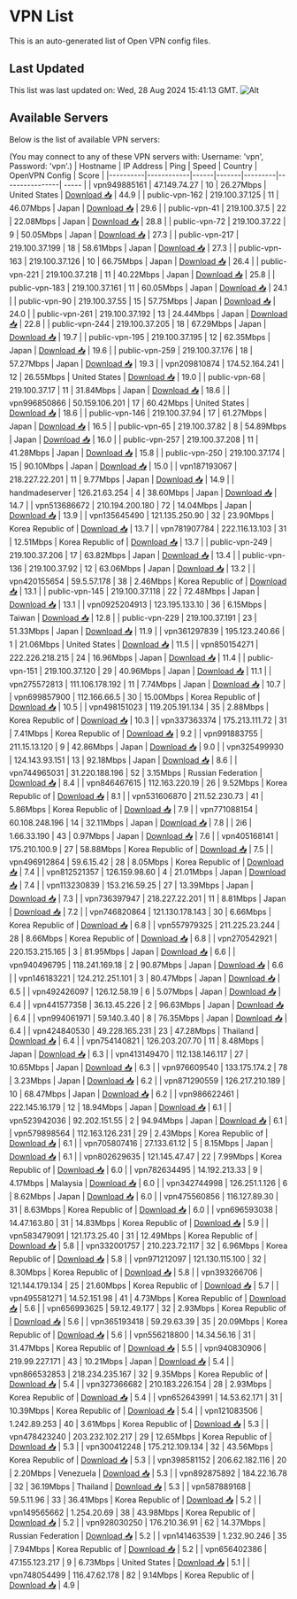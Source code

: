 # VPN List

This is an auto-generated list of Open VPN config files.

## Last Updated

This list was last updated on: Wed, 28 Aug 2024 15:41:13 GMT.
![Alt](https://repobeats.axiom.co/api/embed/186b98318ef1479477931607c1ad7d823f12451f.svg "Repobeats analytics image")

## Available Servers

Below is the list of available VPN servers:

(You may connect to any of these VPN servers with: Username: 'vpn', Password: 'vpn'.)
| Hostname | IP Address | Ping | Speed | Country | OpenVPN Config | Score |
|----------|------------|------|-------|---------|----------------| ----- |
| vpn949885161 | 47.149.74.27 | 10 | 26.27Mbps | United States | [Download 📥](./configs/server_0_US.ovpn) | 44.9 |
| public-vpn-162 | 219.100.37.125 | 11 | 46.07Mbps | Japan | [Download 📥](./configs/server_1_JP.ovpn) | 29.6 |
| public-vpn-41 | 219.100.37.5 | 22 | 22.08Mbps | Japan | [Download 📥](./configs/server_2_JP.ovpn) | 28.8 |
| public-vpn-72 | 219.100.37.22 | 9 | 50.05Mbps | Japan | [Download 📥](./configs/server_3_JP.ovpn) | 27.3 |
| public-vpn-217 | 219.100.37.199 | 18 | 58.61Mbps | Japan | [Download 📥](./configs/server_4_JP.ovpn) | 27.3 |
| public-vpn-163 | 219.100.37.126 | 10 | 66.75Mbps | Japan | [Download 📥](./configs/server_5_JP.ovpn) | 26.4 |
| public-vpn-221 | 219.100.37.218 | 11 | 40.22Mbps | Japan | [Download 📥](./configs/server_6_JP.ovpn) | 25.8 |
| public-vpn-183 | 219.100.37.161 | 11 | 60.05Mbps | Japan | [Download 📥](./configs/server_7_JP.ovpn) | 24.1 |
| public-vpn-90 | 219.100.37.55 | 15 | 57.75Mbps | Japan | [Download 📥](./configs/server_8_JP.ovpn) | 24.0 |
| public-vpn-261 | 219.100.37.192 | 13 | 24.44Mbps | Japan | [Download 📥](./configs/server_9_JP.ovpn) | 22.8 |
| public-vpn-244 | 219.100.37.205 | 18 | 67.29Mbps | Japan | [Download 📥](./configs/server_10_JP.ovpn) | 19.7 |
| public-vpn-195 | 219.100.37.195 | 12 | 62.35Mbps | Japan | [Download 📥](./configs/server_11_JP.ovpn) | 19.6 |
| public-vpn-259 | 219.100.37.176 | 18 | 57.27Mbps | Japan | [Download 📥](./configs/server_12_JP.ovpn) | 19.3 |
| vpn209810874 | 174.52.164.241 | 12 | 26.55Mbps | United States | [Download 📥](./configs/server_13_US.ovpn) | 19.0 |
| public-vpn-68 | 219.100.37.17 | 11 | 31.84Mbps | Japan | [Download 📥](./configs/server_14_JP.ovpn) | 18.6 |
| vpn996850866 | 50.159.106.201 | 17 | 60.42Mbps | United States | [Download 📥](./configs/server_15_US.ovpn) | 18.6 |
| public-vpn-146 | 219.100.37.94 | 17 | 61.27Mbps | Japan | [Download 📥](./configs/server_16_JP.ovpn) | 16.5 |
| public-vpn-65 | 219.100.37.82 | 8 | 54.89Mbps | Japan | [Download 📥](./configs/server_17_JP.ovpn) | 16.0 |
| public-vpn-257 | 219.100.37.208 | 11 | 41.28Mbps | Japan | [Download 📥](./configs/server_18_JP.ovpn) | 15.8 |
| public-vpn-250 | 219.100.37.174 | 15 | 90.10Mbps | Japan | [Download 📥](./configs/server_19_JP.ovpn) | 15.0 |
| vpn187193067 | 218.227.22.201 | 11 | 9.77Mbps | Japan | [Download 📥](./configs/server_20_JP.ovpn) | 14.9 |
| handmadeserver | 126.21.63.254 | 4 | 38.60Mbps | Japan | [Download 📥](./configs/server_21_JP.ovpn) | 14.7 |
| vpn513686672 | 210.194.200.180 | 72 | 14.04Mbps | Japan | [Download 📥](./configs/server_22_JP.ovpn) | 13.9 |
| vpn135645490 | 121.135.250.90 | 32 | 23.90Mbps | Korea Republic of | [Download 📥](./configs/server_23_KR.ovpn) | 13.7 |
| vpn781907784 | 222.116.13.103 | 31 | 12.51Mbps | Korea Republic of | [Download 📥](./configs/server_24_KR.ovpn) | 13.7 |
| public-vpn-249 | 219.100.37.206 | 17 | 63.82Mbps | Japan | [Download 📥](./configs/server_25_JP.ovpn) | 13.4 |
| public-vpn-136 | 219.100.37.92 | 12 | 63.06Mbps | Japan | [Download 📥](./configs/server_26_JP.ovpn) | 13.2 |
| vpn420155654 | 59.5.57.178 | 38 | 2.46Mbps | Korea Republic of | [Download 📥](./configs/server_27_KR.ovpn) | 13.1 |
| public-vpn-145 | 219.100.37.118 | 22 | 72.48Mbps | Japan | [Download 📥](./configs/server_28_JP.ovpn) | 13.1 |
| vpn0925204913 | 123.195.133.10 | 36 | 6.15Mbps | Taiwan | [Download 📥](./configs/server_29_TW.ovpn) | 12.8 |
| public-vpn-229 | 219.100.37.191 | 23 | 51.33Mbps | Japan | [Download 📥](./configs/server_30_JP.ovpn) | 11.9 |
| vpn361297839 | 195.123.240.66 | 1 | 21.06Mbps | United States | [Download 📥](./configs/server_31_US.ovpn) | 11.5 |
| vpn850154271 | 222.226.218.215 | 24 | 16.96Mbps | Japan | [Download 📥](./configs/server_32_JP.ovpn) | 11.4 |
| public-vpn-151 | 219.100.37.120 | 29 | 40.96Mbps | Japan | [Download 📥](./configs/server_33_JP.ovpn) | 11.1 |
| vpn275572813 | 111.106.178.192 | 11 | 7.74Mbps | Japan | [Download 📥](./configs/server_34_JP.ovpn) | 10.7 |
| vpn699857900 | 112.166.66.5 | 30 | 15.00Mbps | Korea Republic of | [Download 📥](./configs/server_35_KR.ovpn) | 10.5 |
| vpn498151023 | 119.205.191.134 | 35 | 2.88Mbps | Korea Republic of | [Download 📥](./configs/server_36_KR.ovpn) | 10.3 |
| vpn337363374 | 175.213.111.72 | 31 | 7.41Mbps | Korea Republic of | [Download 📥](./configs/server_37_KR.ovpn) | 9.2 |
| vpn991883755 | 211.15.13.120 | 9 | 42.86Mbps | Japan | [Download 📥](./configs/server_38_JP.ovpn) | 9.0 |
| vpn325499930 | 124.143.93.151 | 13 | 92.18Mbps | Japan | [Download 📥](./configs/server_39_JP.ovpn) | 8.6 |
| vpn744965031 | 31.220.188.196 | 52 | 3.15Mbps | Russian Federation | [Download 📥](./configs/server_40_RU.ovpn) | 8.4 |
| vpn846467615 | 112.163.220.19 | 26 | 9.52Mbps | Korea Republic of | [Download 📥](./configs/server_41_KR.ovpn) | 8.1 |
| vpn531606870 | 211.52.230.73 | 41 | 5.86Mbps | Korea Republic of | [Download 📥](./configs/server_42_KR.ovpn) | 7.9 |
| vpn771088154 | 60.108.248.196 | 14 | 32.11Mbps | Japan | [Download 📥](./configs/server_43_JP.ovpn) | 7.8 |
| 2i6 | 1.66.33.190 | 43 | 0.97Mbps | Japan | [Download 📥](./configs/server_44_JP.ovpn) | 7.6 |
| vpn405168141 | 175.210.100.9 | 27 | 58.88Mbps | Korea Republic of | [Download 📥](./configs/server_45_KR.ovpn) | 7.5 |
| vpn496912864 | 59.6.15.42 | 28 | 8.05Mbps | Korea Republic of | [Download 📥](./configs/server_46_KR.ovpn) | 7.4 |
| vpn812521357 | 126.159.98.60 | 4 | 21.01Mbps | Japan | [Download 📥](./configs/server_47_JP.ovpn) | 7.4 |
| vpn113230839 | 153.216.59.25 | 27 | 13.39Mbps | Japan | [Download 📥](./configs/server_48_JP.ovpn) | 7.3 |
| vpn736397947 | 218.227.22.201 | 11 | 8.81Mbps | Japan | [Download 📥](./configs/server_49_JP.ovpn) | 7.2 |
| vpn746820864 | 121.130.178.143 | 30 | 6.66Mbps | Korea Republic of | [Download 📥](./configs/server_50_KR.ovpn) | 6.8 |
| vpn557979325 | 211.225.23.244 | 28 | 8.66Mbps | Korea Republic of | [Download 📥](./configs/server_51_KR.ovpn) | 6.8 |
| vpn270542921 | 220.153.215.165 | 3 | 81.95Mbps | Japan | [Download 📥](./configs/server_52_JP.ovpn) | 6.6 |
| vpn940496795 | 118.241.169.18 | 2 | 90.87Mbps | Japan | [Download 📥](./configs/server_53_JP.ovpn) | 6.6 |
| vpn146183221 | 124.212.251.101 | 3 | 80.47Mbps | Japan | [Download 📥](./configs/server_54_JP.ovpn) | 6.5 |
| vpn492426097 | 126.12.58.19 | 6 | 5.07Mbps | Japan | [Download 📥](./configs/server_55_JP.ovpn) | 6.4 |
| vpn441577358 | 36.13.45.226 | 2 | 96.63Mbps | Japan | [Download 📥](./configs/server_56_JP.ovpn) | 6.4 |
| vpn994061971 | 59.140.3.40 | 8 | 76.35Mbps | Japan | [Download 📥](./configs/server_57_JP.ovpn) | 6.4 |
| vpn424840530 | 49.228.165.231 | 23 | 47.28Mbps | Thailand | [Download 📥](./configs/server_58_TH.ovpn) | 6.4 |
| vpn754140821 | 126.203.207.70 | 11 | 8.48Mbps | Japan | [Download 📥](./configs/server_59_JP.ovpn) | 6.3 |
| vpn413149470 | 112.138.146.117 | 27 | 10.65Mbps | Japan | [Download 📥](./configs/server_60_JP.ovpn) | 6.3 |
| vpn976609540 | 133.175.174.2 | 78 | 3.23Mbps | Japan | [Download 📥](./configs/server_61_JP.ovpn) | 6.2 |
| vpn871290559 | 126.217.210.189 | 10 | 68.47Mbps | Japan | [Download 📥](./configs/server_62_JP.ovpn) | 6.2 |
| vpn986622461 | 222.145.16.179 | 12 | 18.94Mbps | Japan | [Download 📥](./configs/server_63_JP.ovpn) | 6.1 |
| vpn523942036 | 92.202.151.55 | 2 | 94.94Mbps | Japan | [Download 📥](./configs/server_64_JP.ovpn) | 6.1 |
| vpn579898564 | 112.163.126.231 | 29 | 2.43Mbps | Korea Republic of | [Download 📥](./configs/server_65_KR.ovpn) | 6.1 |
| vpn705807416 | 27.133.61.12 | 5 | 8.15Mbps | Japan | [Download 📥](./configs/server_66_JP.ovpn) | 6.1 |
| vpn802629635 | 121.145.47.47 | 22 | 7.99Mbps | Korea Republic of | [Download 📥](./configs/server_67_KR.ovpn) | 6.0 |
| vpn782634495 | 14.192.213.33 | 9 | 4.17Mbps | Malaysia | [Download 📥](./configs/server_68_MY.ovpn) | 6.0 |
| vpn342744998 | 126.251.1.126 | 6 | 8.62Mbps | Japan | [Download 📥](./configs/server_69_JP.ovpn) | 6.0 |
| vpn475560856 | 116.127.89.30 | 31 | 8.63Mbps | Korea Republic of | [Download 📥](./configs/server_70_KR.ovpn) | 6.0 |
| vpn696593038 | 14.47.163.80 | 31 | 14.83Mbps | Korea Republic of | [Download 📥](./configs/server_71_KR.ovpn) | 5.9 |
| vpn583479091 | 121.173.25.40 | 31 | 12.49Mbps | Korea Republic of | [Download 📥](./configs/server_72_KR.ovpn) | 5.8 |
| vpn332001757 | 210.223.72.117 | 32 | 6.96Mbps | Korea Republic of | [Download 📥](./configs/server_73_KR.ovpn) | 5.8 |
| vpn971212097 | 121.130.115.100 | 32 | 8.30Mbps | Korea Republic of | [Download 📥](./configs/server_74_KR.ovpn) | 5.8 |
| vpn393266706 | 121.144.179.134 | 25 | 21.60Mbps | Korea Republic of | [Download 📥](./configs/server_75_KR.ovpn) | 5.7 |
| vpn495581271 | 14.52.151.98 | 41 | 4.73Mbps | Korea Republic of | [Download 📥](./configs/server_76_KR.ovpn) | 5.6 |
| vpn656993625 | 59.12.49.177 | 32 | 2.93Mbps | Korea Republic of | [Download 📥](./configs/server_77_KR.ovpn) | 5.6 |
| vpn365193418 | 59.29.63.39 | 35 | 20.09Mbps | Korea Republic of | [Download 📥](./configs/server_78_KR.ovpn) | 5.6 |
| vpn556218800 | 14.34.56.16 | 31 | 31.47Mbps | Korea Republic of | [Download 📥](./configs/server_79_KR.ovpn) | 5.5 |
| vpn940830906 | 219.99.227.171 | 43 | 10.21Mbps | Japan | [Download 📥](./configs/server_80_JP.ovpn) | 5.4 |
| vpn866532853 | 218.234.235.167 | 32 | 9.35Mbps | Korea Republic of | [Download 📥](./configs/server_81_KR.ovpn) | 5.4 |
| vpn327366682 | 210.183.226.154 | 28 | 2.93Mbps | Korea Republic of | [Download 📥](./configs/server_82_KR.ovpn) | 5.4 |
| vpn652643991 | 14.53.62.171 | 31 | 10.39Mbps | Korea Republic of | [Download 📥](./configs/server_83_KR.ovpn) | 5.4 |
| vpn121083506 | 1.242.89.253 | 40 | 3.61Mbps | Korea Republic of | [Download 📥](./configs/server_84_KR.ovpn) | 5.3 |
| vpn478423240 | 203.232.102.217 | 29 | 12.65Mbps | Korea Republic of | [Download 📥](./configs/server_85_KR.ovpn) | 5.3 |
| vpn300412248 | 175.212.109.134 | 32 | 43.56Mbps | Korea Republic of | [Download 📥](./configs/server_86_KR.ovpn) | 5.3 |
| vpn398581152 | 206.62.182.116 | 20 | 2.20Mbps | Venezuela | [Download 📥](./configs/server_87_VE.ovpn) | 5.3 |
| vpn892875892 | 184.22.16.78 | 32 | 36.19Mbps | Thailand | [Download 📥](./configs/server_88_TH.ovpn) | 5.3 |
| vpn587889168 | 59.5.11.96 | 33 | 36.41Mbps | Korea Republic of | [Download 📥](./configs/server_89_KR.ovpn) | 5.2 |
| vpn149565662 | 1.254.20.69 | 38 | 43.98Mbps | Korea Republic of | [Download 📥](./configs/server_90_KR.ovpn) | 5.2 |
| vpn928030250 | 176.210.36.91 | 62 | 14.37Mbps | Russian Federation | [Download 📥](./configs/server_91_RU.ovpn) | 5.2 |
| vpn141463539 | 1.232.90.246 | 35 | 7.94Mbps | Korea Republic of | [Download 📥](./configs/server_92_KR.ovpn) | 5.2 |
| vpn656402386 | 47.155.123.217 | 9 | 6.73Mbps | United States | [Download 📥](./configs/server_93_US.ovpn) | 5.1 |
| vpn748054499 | 116.47.62.178 | 82 | 9.14Mbps | Korea Republic of | [Download 📥](./configs/server_94_KR.ovpn) | 4.9 |
